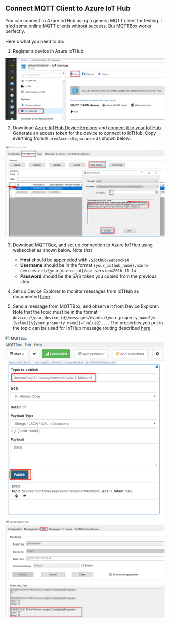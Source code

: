 ## Connect MQTT Client to Azure IoT Hub

You can connect to Azure IoTHub using a generic MQTT client for testing.  I tried some online MQTT clients without success.  But [MQTTBox](http://workswithweb.com/html/mqttbox/downloads.html) works perfectly. 

Here's what you need to do: 
1.  Register a device in Azure IoTHub:
   
<img src="images/01adddevice.png" alt="Register a device" />

2.  Download [Azure IoTHub Device Explorer](https://github.com/Azure/azure-iot-sdk-csharp/tree/master/tools/DeviceExplorer#download-a-pre-built-version-of-the-device-explorer-application) and [connect it to your IoTHub](https://github.com/Azure/azure-iot-sdk-csharp/tree/master/tools/DeviceExplorer#configure-an-iot-hub-connection). Generate an access token for the device to connect to IoTHub.  Copy everthing from `SharedAccessSignature=` as shown below:

<img src="images/02generatesas.png" alt="Generate SAS token" />

3.  Download [MQTTBox](http://workswithweb.com/html/mqttbox/downloads.html), and set up connection to Azure IoTHub using websocket as shown below.  Note that 
    -  __Host__ should be appeneded with `/$iothub/websocket`
    -  __Username__ should be in the format `{your_iothub_name}.azure-devices.net/{your_device_id}/api-version=2016-11-14`
    -  __Password__ should be the SAS token you copied from the previous step. 
  
4.  Set up Device Explorer to monitor messages from IoTHub as documented [here](https://github.com/Azure/azure-iot-sdk-csharp/tree/master/tools/DeviceExplorer#monitor-device-to-cloud-events).
    
5.  Send a message from MQTTBox, and observe it from Device Explorer.  Note that the topic must be in the format `devices/{your_device_id}/messages/events/{your_property_name1}={value1}&{your_property_name2}={value2}...`.  The properties you put in the topic can be used for IoTHub message routing described [here](https://github.com/Azure/azure-iot-sdk-csharp/tree/master/tools/DeviceExplorer#monitor-device-to-cloud-events). 

<img src="images/03sendmessage.png" alt="Send message" />
<img src="images/04monitormessage.png" alt"Monitor message" />
